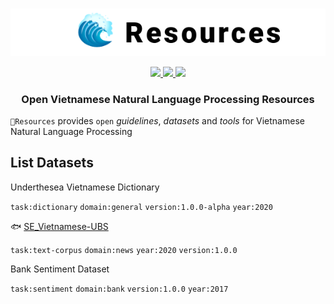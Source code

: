 <p align="center">
<br/>
<img src="docs/images/underthesea_resources.png"/>
<br/>
</p>

<p align="center">
  <a href="LICENSE">
    <img src="https://img.shields.io/badge/license-GPLv3-blue"/>
  </a>
  <a href="#">
    <img src="https://img.shields.io/badge/made%20with-%E2%9D%A4-red.svg"/>
  </a>
  <a href="#">
    <img src="https://img.shields.io/badge/datasets-2-brightgreen"/>
  </a>
</p>

<h3 align="center">
Open Vietnamese Natural Language Processing Resources
</h3>

`🌊Resources` provides `open` *guidelines*, *datasets* and *tools* for Vietnamese Natural Language Processing

## List Datasets

Underthesea Vietnamese Dictionary

`task:dictionary` `domain:general` `version:1.0.0-alpha` `year:2020`

🐟 [SE_Vietnamese-UBS](SE_Vietnamese-UBS)

`task:text-corpus` `domain:news` `year:2020` `version:1.0.0`

Bank Sentiment Dataset

`task:sentiment` `domain:bank` `version:1.0.0` `year:2017`


